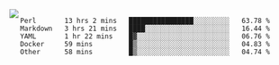 

<a href="https://github.com/anuraghazra/github-readme-stats">
  <img align="left" src="https://github-readme-stats.vercel.app/api?username=kfly8&count_private=true&show_icons=true&theme=calm" />
</a>


<!--START_SECTION:waka-->
```text
Perl       13 hrs 2 mins   ████████████████░░░░░░░░░   63.78 % 
Markdown   3 hrs 21 mins   ████░░░░░░░░░░░░░░░░░░░░░   16.44 % 
YAML       1 hr 22 mins    █▓░░░░░░░░░░░░░░░░░░░░░░░   06.76 % 
Docker     59 mins         █▒░░░░░░░░░░░░░░░░░░░░░░░   04.83 % 
Other      58 mins         █▒░░░░░░░░░░░░░░░░░░░░░░░   04.74 % 
```
<!--END_SECTION:waka-->
